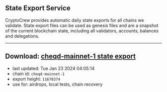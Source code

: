 ## State Export Service
CryptoCrew provides automatic daily state exports for all chains we validate. State export files can be used as genesis files and are a snapshot of the current blockchain state, including all validators, accounts, balances and delegations.

---
**Download: [cheqd-mainnet-1 state export](https://dl.ccvalidators.com/SERVICE/cheqd/cheqd-mainnet-1_export_11670374.json)**
---

- last updated: Tue Jan 23 2024 04:05:14
- chain id: `cheqd-mainnet-1`
- export height: `11670374`
- use for: airdrops, local tests, chain recovery
